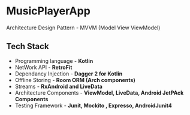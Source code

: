 # MusicPlayerApp

Architecture Design Pattern - MVVM (Model View ViewModel) 

Tech Stack
-----------

- Programming language    - **Kotlin**
- NetWork API             - **RetroFit**
- Dependancy Injection    - **Dagger 2 for Kotlin**
- Offline Storing         - **Room ORM (Arch components)**
- Streams                 - **RxAndroid and LiveData**
- Architecture Components - **ViewModel, LiveData, Android JetPAck Components**
- Testing Framework       - **Junit, Mockito , Expresso, AndroidJunit4**


